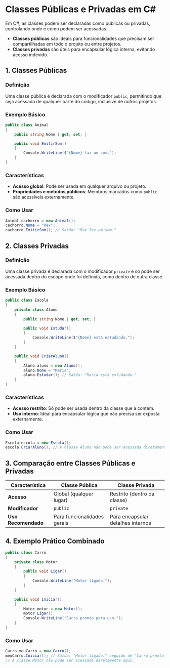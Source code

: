 # Classes Públicas e Privadas em C#

Em C#, as classes podem ser declaradas como públicas ou privadas, controlando onde e como podem ser acessadas.

- **Classes públicas** são ideais para funcionalidades que precisam ser compartilhadas em todo o projeto ou entre projetos.
- **Classes privadas** são úteis para encapsular lógica interna, evitando acesso indevido.

## 1. Classes Públicas

### Definição

Uma classe pública é declarada com o modificador `public`, permitindo que seja acessada de qualquer parte do código, inclusive de outros projetos.

### Exemplo Básico

```csharp
public class Animal
{
    public string Nome { get; set; }

    public void EmitirSom()
    {
        Console.WriteLine($"{Nome} faz um som.");
    }
}
```

### Características

- **Acesso global**: Pode ser usada em qualquer arquivo ou projeto.
- **Propriedades e métodos públicos**: Membros marcados como `public` são acessíveis externamente.

### Como Usar

```csharp
Animal cachorro = new Animal();
cachorro.Nome = "Rex";
cachorro.EmitirSom(); // Saída: "Rex faz um som."
```

## 2. Classes Privadas

### Definição

Uma classe privada é declarada com o modificador `private` e só pode ser acessada dentro do escopo onde foi definida, como dentro de outra classe.

### Exemplo Básico

```csharp
public class Escola
{
    private class Aluno
    {
        public string Nome { get; set; }

        public void Estudar()
        {
            Console.WriteLine($"{Nome} está estudando.");
        }
    }

    public void CriarAluno()
    {
        Aluno aluno = new Aluno();
        aluno.Nome = "Maria";
        aluno.Estudar(); // Saída: "Maria está estudando."
    }
}
```

### Características

- **Acesso restrito**: Só pode ser usada dentro da classe que a contém.
- **Uso interno**: Ideal para encapsular lógica que não precisa ser exposta externamente.

### Como Usar

```csharp
Escola escola = new Escola();
escola.CriarAluno(); // A classe Aluno não pode ser acessada diretamente aqui.
```

## 3. Comparação entre Classes Públicas e Privadas

| Característica | Classe Pública | Classe Privada |
| --- | --- | --- |
| **Acesso** | Global (qualquer lugar) | Restrito (dentro da classe) |
| **Modificador** | `public` | `private` |
| **Uso Recomendado** | Para funcionalidades gerais | Para encapsular detalhes internos |

## 4. Exemplo Prático Combinado

```csharp
public class Carro
{
    private class Motor
    {
        public void Ligar()
        {
            Console.WriteLine("Motor ligado.");
        }
    }

    public void Iniciar()
    {
        Motor motor = new Motor();
        motor.Ligar();
        Console.WriteLine("Carro pronto para uso.");
    }
}
```

### Como Usar

```csharp
Carro meuCarro = new Carro();
meuCarro.Iniciar(); // Saída: "Motor ligado." seguido de "Carro pronto para uso."
// A classe Motor não pode ser acessada diretamente aqui.
```
